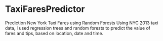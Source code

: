 # TaxiFaresPredictor
Prediction New York Taxi Fares using Random Forests
Using NYC 2013 taxi data, I used regression trees and random forests to predict the value of fares and tips, based on location, date and time.
